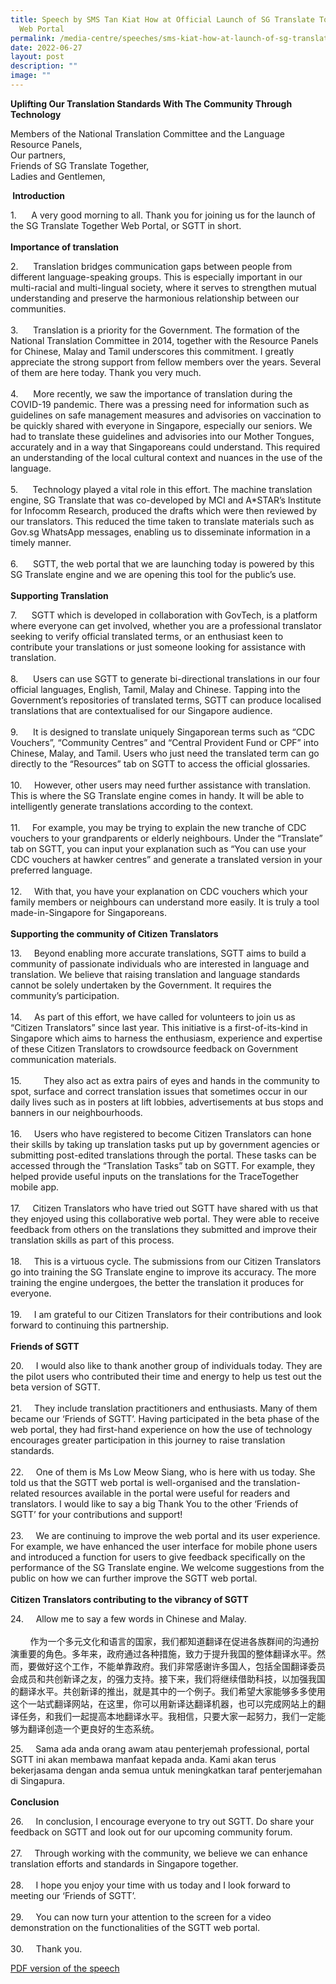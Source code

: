 ```yaml
---
title: Speech by SMS Tan Kiat How at Official Launch of SG Translate Together
  Web Portal
permalink: /media-centre/speeches/sms-kiat-how-at-launch-of-sg-translate-together-web-portal/
date: 2022-06-27
layout: post
description: ""
image: ""
---
```

<p><strong>Uplifting Our Translation Standards With The Community Through Technology&nbsp;</strong></p>
<p>Members of the National Translation Committee and the Language Resource Panels,&nbsp;<br>
Our partners,&nbsp;<br>
Friends of SG Translate Together,&nbsp;<br>
Ladies and Gentlemen,</p>
<p><strong></strong><strong>&nbsp;Introduction&nbsp;</strong></p>
<p>
1. <span style="white-space: pre;">		</span>A very good morning to all. Thank you for joining us for the launch of the SG Translate Together Web Portal, or SGTT in short.&nbsp;<br>
<br>
<strong>Importance of translation&nbsp;</strong></p>
<p>
2. <span style="white-space: pre;">		</span>Translation bridges communication gaps between people from different language-speaking groups. This is especially important in our multi-racial and multi-lingual society, where it serves to strengthen mutual understanding and preserve the harmonious relationship between our communities.&nbsp;<br>
<br>
3. <span style="white-space: pre;">		</span>Translation is a priority for the Government. The formation of the National Translation Committee in 2014, together with the Resource Panels for Chinese, Malay and Tamil underscores this commitment. I greatly appreciate the strong support from fellow members over the years. Several of them are here today. Thank you very much.&nbsp;<br>
<br>
4. <span style="white-space: pre;">		</span>More recently, we saw the importance of translation during the COVID-19 pandemic. There was a pressing need for information such as guidelines on safe management measures and advisories on vaccination to be quickly shared with everyone in Singapore, especially our seniors. We had to translate these guidelines and advisories into our Mother Tongues, accurately and in a way that Singaporeans could understand. This required an understanding of the local cultural context and nuances in the use of the language.&nbsp;<br>
<br>
5. <span style="white-space: pre;">		</span>Technology played a vital role in this effort. The machine translation engine, SG Translate that was co-developed by MCI and A*STAR’s Institute for Infocomm Research, produced the drafts which were then reviewed by our translators. This reduced the time taken to translate materials such as Gov.sg WhatsApp messages, enabling us to disseminate information in a timely manner.&nbsp;<br>
<br>
6. <span style="white-space: pre;">		</span>SGTT, the web portal that we are launching today is powered by this SG Translate engine and we are opening this tool for the public’s use.&nbsp;<br>
<br>
<strong>Supporting Translation&nbsp;</strong></p>
<p>
7. <span style="white-space: pre;">		</span>SGTT which is developed in collaboration with GovTech, is a platform where everyone can get involved, whether you are a professional translator seeking to verify official translated terms, or an enthusiast keen to contribute your translations or just someone looking for assistance with translation.&nbsp;<br>
<br>
8. <span style="white-space: pre;">		</span>Users can use SGTT to generate bi-directional translations in our four official languages, English, Tamil, Malay and Chinese. Tapping into the Government’s repositories of translated terms, SGTT can produce localised translations that are contextualised for our Singapore audience.&nbsp;<br>
<br>
9. <span style="white-space: pre;">		</span>It is designed to translate uniquely Singaporean terms such as “CDC Vouchers”, “Community Centres” and “Central Provident Fund or CPF” into Chinese, Malay, and Tamil. Users who just need the translated term can go directly to the “Resources” tab on SGTT to access the official glossaries.&nbsp;<br>
<br>
10.<span style="white-space: pre;">		</span>However, other users may need further assistance with translation. This is where the SG Translate engine comes in handy. It will be able to intelligently generate translations according to the context.&nbsp;<br>
<br>
11.<span style="white-space: pre;">		</span>For example, you may be trying to explain the new tranche of CDC vouchers to your grandparents or elderly neighbours. Under the “Translate” tab on SGTT, you can input your explanation such as “You can use your CDC vouchers at hawker centres” and generate a translated version in your preferred language.&nbsp;<br>
<br>
12.<span style="white-space: pre;">		</span>With that, you have your explanation on CDC vouchers which your family members or neighbours can understand more easily. It is truly a tool made-in-Singapore for Singaporeans.&nbsp;<br>
<br>
<strong>Supporting the community of Citizen Translators&nbsp;</strong></p>
<p>
13.<span style="white-space: pre;">		</span>Beyond enabling more accurate translations, SGTT aims to build a community of passionate individuals who are interested in language and translation. We believe that raising translation and language standards cannot be solely undertaken by the Government. It requires the community’s participation.&nbsp;<br>
<br>
14.<span style="white-space: pre;">		</span>As part of this effort, we have called for volunteers to join us as “Citizen Translators” since last year. This initiative is a first-of-its-kind in Singapore which aims to harness the enthusiasm, experience and expertise of these Citizen Translators to crowdsource feedback on Government communication materials.&nbsp;<br>
<br>
15. <span style="white-space: pre;">		</span>They also act as extra pairs of eyes and hands in the community to spot, surface and correct translation issues that sometimes occur in our daily lives such as in posters at lift lobbies, advertisements at bus stops and banners in our neighbourhoods.&nbsp;<br>
<br>
16.<span style="white-space: pre;">		</span>Users who have registered to become Citizen Translators can hone their skills by taking up translation tasks put up by government agencies or submitting post-edited translations through the portal. These tasks can be accessed through the “Translation Tasks” tab on SGTT. For example, they helped provide useful inputs on the translations for the TraceTogether mobile app.&nbsp;<br>
<br>
17.<span style="white-space: pre;">		</span>Citizen Translators who have tried out SGTT have shared with us that they enjoyed using this collaborative web portal. They were able to receive feedback from others on the translations they submitted and improve their translation skills as part of this process.&nbsp;<br>
<br>
18.<span style="white-space: pre;">		</span>This is a virtuous cycle. The submissions from our Citizen Translators go into training the SG Translate engine to improve its accuracy. The more training the engine undergoes, the better the translation it produces for everyone.&nbsp;<br>
<br>
19.<span style="white-space: pre;">		</span>I am grateful to our Citizen Translators for their contributions and look forward to continuing this partnership.&nbsp;<br>
<br>
<strong>Friends of SGTT</strong></p>
<p>
20.<span style="white-space: pre;">		</span>I would also like to thank another group of individuals today. They are the pilot users who contributed their time and energy to help us test out the beta version of SGTT.&nbsp;<br>
<br>
21.<span style="white-space: pre;">		</span>They include translation practitioners and enthusiasts. Many of them became our ‘Friends of SGTT’. Having participated in the beta phase of the web portal, they had first-hand experience on how the use of technology encourages greater participation in this journey to raise translation standards.&nbsp;<br>
<br>
22.<span style="white-space: pre;">		</span>One of them is Ms Low Meow Siang, who is here with us today. She told us that the SGTT web portal is well-organised and the translation-related resources available in the portal were useful for readers and translators. I would like to say a big Thank You to the other ‘Friends of SGTT’ for your contributions and support!&nbsp;<br>
<br>
23.<span style="white-space: pre;">		</span>We are continuing to improve the web portal and its user experience. For example, we have enhanced the user interface for mobile phone users and introduced a function for users to give feedback specifically on the performance of the SG Translate engine. We welcome suggestions from the public on how we can further improve the SGTT web portal.&nbsp;<br>
<br>
<strong>Citizen Translators contributing to the vibrancy of SGTT&nbsp;</strong></p>
<p>
24.<span style="white-space: pre;">		</span>Allow me to say a few words in Chinese and Malay.&nbsp;<br>
<br>
<span style="white-space: pre;">		</span>作为一个多元文化和语言的国家，我们都知道翻译在促进各族群间的沟通扮演重要的角色。多年来，政府通过各种措施，致力于提升我国的整体翻译水平。然而，要做好这个工作，不能单靠政府。我们非常感谢许多国人，包括全国翻译委员会成员和共创新译之友，的强力支持。接下来，我们将继续借助科技，以加强我国的翻译水平。共创新译的推出，就是其中的一个例子。我们希望大家能够多多使用这个一站式翻译网站，在这里，你可以用新译达翻译机器，也可以完成网站上的翻译任务，和我们一起提高本地翻译水平。我相信，只要大家一起努力，我们一定能够为翻译创造一个更良好的生态系统。&nbsp;</p>
<p>
25.<span style="white-space: pre;">		</span>Sama ada anda orang awam atau penterjemah professional, portal SGTT ini akan membawa manfaat kepada anda. Kami akan terus bekerjasama dengan anda semua untuk meningkatkan taraf penterjemahan di Singapura.&nbsp;<br>
<br>
<strong>Conclusion&nbsp;</strong></p>
<p>
26.<span style="white-space: pre;">		</span>In conclusion, I encourage everyone to try out SGTT. Do share your feedback on SGTT and look out for our upcoming community forum.&nbsp;<br>
<br>
27.<span style="white-space: pre;">		</span>Through working with the community, we believe we can enhance translation efforts and standards in Singapore together.&nbsp;<br>
<br>
28.<span style="white-space: pre;">		</span>I hope you enjoy your time with us today and I look forward to meeting our ‘Friends of SGTT’.&nbsp;<br>
<br>
29.<span style="white-space: pre;">		</span>You can now turn your attention to the screen for a video demonstration on the functionalities of the SGTT web portal.&nbsp;<br>
<br>
30.<span style="white-space: pre;">		</span>Thank you.&nbsp;</p>

[PDF version of the speech](/files/Speeches%202022/transcript%20%20sms%20tan%20kiat%20hows%20speech%20at%20the%20launch%20of%20the%20sgtt%20web%20portal%2027%20junefinal.pdf)



